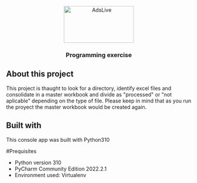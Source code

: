 <div align="center">
  <a>
    <img src="https://logos-world.net/wp-content/uploads/2021/10/Python-Symbol.png" alt="AdsLive" width="190" height="100">
  </a>

  <h3 align="center">Programming exercise</h3>
  
</div>

## About this project
This project is thaught to look for a directory, identify excel files and consolidate in a master workbook and divide as "processed" or "not aplicable" depending on the type of file. Please keep in mind that as you run the proyect the master workbook would be created again.

## Built with
This console app was built with Python310

#Prequisites
- Python version 310
- PyCharm Community Edition 2022.2.1
- Environment used: Virtualenv
